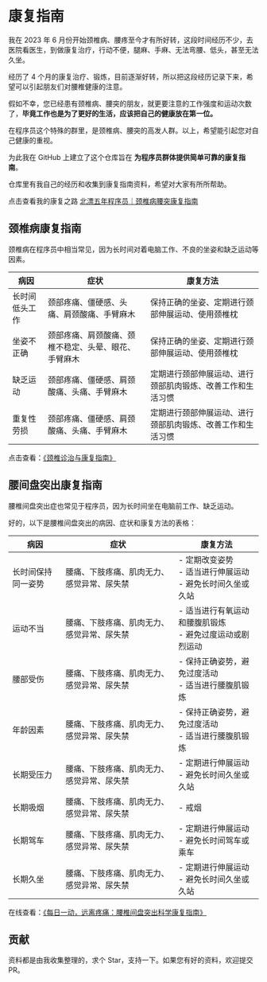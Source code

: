# 康复指南

我在 2023 年 6 月份开始颈椎病、腰疼至今才有所好转，这段时间经历不少，去医院看医生，到做康复治疗，行动不便，腿麻、手麻、无法弯腰、低头，甚至无法久坐。

经历了 4 个月的康复治疗、锻炼，目前逐渐好转，所以把这段经历记录下来，希望可以引起朋友们对腰椎健康的注意。

假如不幸，您已经患有颈椎病、腰突的朋友，就更要注意的工作强度和运动次数了，**毕竟工作也是为了更好的生活，应该把自己的健康放在第一位。**

在程序员这个特殊的群里，是颈椎病、腰突的高发人群。以上，希望能引起您对自己健康的重视。

为此我在 GitHub 上建立了这个仓库旨在 **为程序员群体提供简单可靠的康复指南**。

仓库里有我自己的经历和收集到康复指南资料，希望对大家有所所帮助。

点击查看我的康复之路 [北漂五年程序员｜颈椎病腰突康复指南](./北漂五年程序员｜颈椎病腰突康复指南.md)

## 颈椎病康复指南

颈椎病在程序员中相当常见，因为长时间对着电脑工作、不良的坐姿和缺乏运动等因素。

| 病因           | 症状                                                 | 康复方法                                                   |
| -------------- | ---------------------------------------------------- | ---------------------------------------------------------- |
| 长时间低头工作 | 颈部疼痛、僵硬感、头痛、肩颈酸痛、手臂麻木           | 保持正确的坐姿、定期进行颈部伸展运动、使用颈椎枕           |
| 坐姿不正确     | 颈部疼痛、肩颈酸痛、颈椎不稳定、头晕、眼花、手臂麻木 | 保持正确的坐姿、定期进行颈部伸展运动、使用颈椎枕           |
| 缺乏运动       | 颈部疼痛、僵硬感、肩颈酸痛、头痛、手臂麻木           | 定期进行颈部伸展运动、进行颈部肌肉锻炼、改善工作和生活习惯 |
| 重复性劳损     | 颈部疼痛、僵硬感、肩颈酸痛、头痛、手臂麻木           | 定期进行颈部伸展运动、进行颈部肌肉锻炼、改善工作和生活习惯 |

点击查看：[《颈椎诊治与康复指南》](https://www.zhangningle.top/RehabilitationGuide/颈椎病康复指南/颈椎诊治与康复指南.pdf)

## 腰间盘突出康复指南

腰椎间盘突出症也常见于程序员，因为长时间坐在电脑前工作、缺乏运动。

好的，以下是腰椎间盘突出的病因、症状和康复方法的表格：

| 病因               | 症状                                       | 康复方法                                                       |
| ------------------ | ------------------------------------------ | -------------------------------------------------------------- |
| 长时间保持同一姿势 | 腰痛、下肢疼痛、肌肉无力、感觉异常、尿失禁 | - 定期改变姿势<br>- 适当进行伸展运动<br>- 避免长时间久坐或久站 |
| 运动不当           | 腰痛、下肢疼痛、肌肉无力、感觉异常、尿失禁 | - 适当进行有氧运动和腰腹肌锻炼<br>- 避免过度运动或剧烈运动     |
| 腰部受伤           | 腰痛、下肢疼痛、肌肉无力、感觉异常、尿失禁 | - 保持正确姿势，避免过度活动<br>- 适当进行腰腹肌锻炼           |
| 年龄因素           | 腰痛、下肢疼痛、肌肉无力、感觉异常、尿失禁 | - 保持正确姿势，避免过度活动<br>- 适当进行腰腹肌锻炼           |
| 长期受压力         | 腰痛、下肢疼痛、肌肉无力、感觉异常、尿失禁 | - 定期进行伸展运动<br>- 避免长时间久坐或久站                   |
| 长期吸烟           | 腰痛、下肢疼痛、肌肉无力、感觉异常、尿失禁 | - 戒烟                                                         |
| 长期驾车           | 腰痛、下肢疼痛、肌肉无力、感觉异常、尿失禁 | - 定期进行伸展运动<br>- 避免长时间驾车或乘车                   |
| 长期久坐           | 腰痛、下肢疼痛、肌肉无力、感觉异常、尿失禁 | - 定期进行伸展运动<br>- 避免长时间久坐或久站                   |

在线查看：[《每日一动，远离疼痛：腰椎间盘突出科学康复指南》](https://www.zhangningle.top/RehabilitationGuide/腰间盘突出康复指南/每日一动，远离疼痛：腰椎间盘突出科学康复指南_罗炜樑.pdf)

## 贡献

资料都是由我收集整理的，求个 Star，支持一下。如果您有好的资料，欢迎提交 PR。
